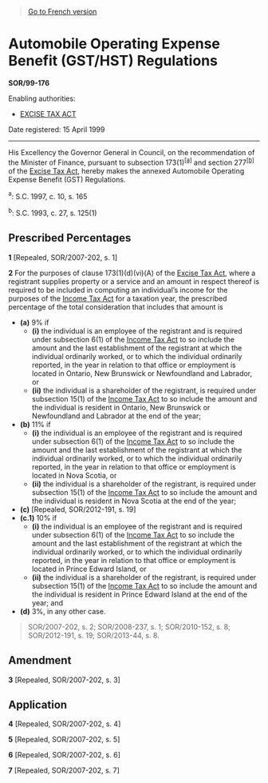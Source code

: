 > [Go to French version](/fr/Règlements/Décrets,%20ordonnances%20et%20règlements%20statutaires/99/176.md)

# Automobile Operating Expense Benefit (GST/HST) Regulations

**SOR/99-176**

Enabling authorities: 
- [EXCISE TAX ACT](/en/Acts/Revised%20Statutes%20of%20Canada/E/E-15.md)

Date registered: 15 April 1999

----------

His Excellency the Governor General in Council, on the recommendation of the Minister of Finance, pursuant to subsection 173(1)<sup><a href='#footnotea_e'>[a]</a></sup> and section 277<sup><a href='#footnoteb_e'>[b]</a></sup> of the [Excise Tax Act](/en/Acts/Revised%20Statutes%20of%20Canada/E/E-15.md), hereby makes the annexed Automobile Operating Expense Benefit (GST) Regulations.

<a name='footnotea_e'><sup>a</sup></a>: S.C. 1997, c. 10, s. 165<br />

<a name='footnoteb_e'><sup>b</sup></a>: S.C. 1993, c. 27, s. 125(1)<br />




## Prescribed Percentages


**1** [Repealed, SOR/2007-202, s. 1]



**2** For the purposes of clause 173(1)(d)(vi)(A) of the [Excise Tax Act](/en/Acts/Revised%20Statutes%20of%20Canada/E/E-15.md), where a registrant supplies property or a service and an amount in respect thereof is required to be included in computing an individual’s income for the purposes of the [Income Tax Act](/en/Acts/Statutes%20of%20Canada/1985/c.%201%20(5th%20Supp.).md) for a taxation year, the prescribed percentage of the total consideration that includes that amount is
- **(a)** 9% if
	- **(i)** the individual is an employee of the registrant and is required under subsection 6(1) of the [Income Tax Act](/en/Acts/Statutes%20of%20Canada/1985/c.%201%20(5th%20Supp.).md) to so include the amount and the last establishment of the registrant at which the individual ordinarily worked, or to which the individual ordinarily reported, in the year in relation to that office or employment is located in Ontario, New Brunswick or Newfoundland and Labrador, or
	- **(ii)** the individual is a shareholder of the registrant, is required under subsection 15(1) of the [Income Tax Act](/en/Acts/Statutes%20of%20Canada/1985/c.%201%20(5th%20Supp.).md) to so include the amount and the individual is resident in Ontario, New Brunswick or Newfoundland and Labrador at the end of the year;
- **(b)** 11% if
	- **(i)** the individual is an employee of the registrant and is required under subsection 6(1) of the [Income Tax Act](/en/Acts/Statutes%20of%20Canada/1985/c.%201%20(5th%20Supp.).md) to so include the amount and the last establishment of the registrant at which the individual ordinarily worked, or to which the individual ordinarily reported, in the year in relation to that office or employment is located in Nova Scotia, or
	- **(ii)** the individual is a shareholder of the registrant, is required under subsection 15(1) of the [Income Tax Act](/en/Acts/Statutes%20of%20Canada/1985/c.%201%20(5th%20Supp.).md) to so include the amount and the individual is resident in Nova Scotia at the end of the year;
- **(c)** [Repealed, SOR/2012-191, s. 19]
- **(c.1)** 10% if
	- **(i)** the individual is an employee of the registrant and is required under subsection 6(1) of the [Income Tax Act](/en/Acts/Statutes%20of%20Canada/1985/c.%201%20(5th%20Supp.).md) to so include the amount and the last establishment of the registrant at which the individual ordinarily worked, or to which the individual ordinarily reported, in the year in relation to that office or employment is located in Prince Edward Island, or
	- **(ii)** the individual is a shareholder of the registrant, is required under subsection 15(1) of the [Income Tax Act](/en/Acts/Statutes%20of%20Canada/1985/c.%201%20(5th%20Supp.).md) to so include the amount and the individual is resident in Prince Edward Island at the end of the year; and
- **(d)** 3%, in any other case.
> SOR/2007-202, s. 2; SOR/2008-237, s. 1; SOR/2010-152, s. 8; SOR/2012-191, s. 19; SOR/2013-44, s. 8.





## Amendment


**3** [Repealed, SOR/2007-202, s. 3]




## Application


**4** [Repealed, SOR/2007-202, s. 4]



**5** [Repealed, SOR/2007-202, s. 5]



**6** [Repealed, SOR/2007-202, s. 6]



**7** [Repealed, SOR/2007-202, s. 7]


